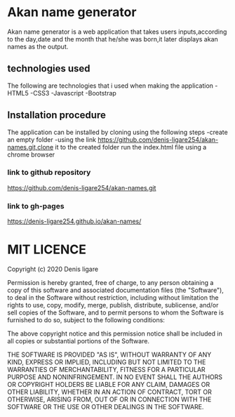 # Akan name generator
Akan name generator is a web application that takes users inputs,according to the day,date and the month that he/she was born,it later displays akan names as the output.
## technologies used
The following are technologies that i used  when making the application
-HTML5
-CSS3
-Javascript
-Bootstrap
## Installation procedure
The application can be installed by cloning using the following steps
-create an empty folder
-using the link https://github.com/denis-ligare254/akan-names.git,clone it to the created folder
run the index.html file using a chrome browser
### link to github repository
https://github.com/denis-ligare254/akan-names.git

### link to gh-pages
https://denis-ligare254.github.io/akan-names/


# MIT LICENCE
Copyright (c) 2020 Denis ligare

Permission is hereby granted, free of charge, to any person obtaining a copy
of this software and associated documentation files (the "Software"), to deal
in the Software without restriction, including without limitation the rights
to use, copy, modify, merge, publish, distribute, sublicense, and/or sell
copies of the Software, and to permit persons to whom the Software is
furnished to do so, subject to the following conditions:

The above copyright notice and this permission notice shall be included in all
copies or substantial portions of the Software.

THE SOFTWARE IS PROVIDED "AS IS", WITHOUT WARRANTY OF ANY KIND, EXPRESS OR
IMPLIED, INCLUDING BUT NOT LIMITED TO THE WARRANTIES OF MERCHANTABILITY,
FITNESS FOR A PARTICULAR PURPOSE AND NONINFRINGEMENT. IN NO EVENT SHALL THE
AUTHORS OR COPYRIGHT HOLDERS BE LIABLE FOR ANY CLAIM, DAMAGES OR OTHER
LIABILITY, WHETHER IN AN ACTION OF CONTRACT, TORT OR OTHERWISE, ARISING FROM,
OUT OF OR IN CONNECTION WITH THE SOFTWARE OR THE USE OR OTHER DEALINGS IN THE
SOFTWARE.